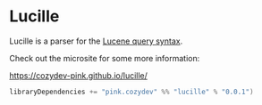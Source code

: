# Lucille

Lucille is a parser for the [Lucene query syntax][lucene-query].

Check out the microsite for some more information:

https://cozydev-pink.github.io/lucille/


```scala
libraryDependencies += "pink.cozydev" %% "lucille" % "0.0.1")
```

[lucene-query]: https://lucene.apache.org/core/9_8_0/queryparser/org/apache/lucene/queryparser/flexible/standard/StandardQueryParser.html
